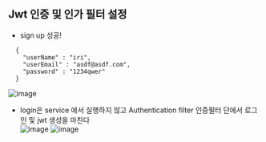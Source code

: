 ## Jwt 인증 및 인가 필터 설정
- sign up 성공!
```
  {
    "userName" : "iri",
    "userEmail" : "asdf@asdf.com",
    "password" : "1234qwer"    
  }
```
![image](https://github.com/Bryan051/TIL/assets/68111122/d940a68d-fc8d-4552-b58a-2d2fa464dc68)
- login은 service 에서 실행하지 않고 Authentication filter 인증필터 단에서 로그인 및 jwt 생성을 마친다 </br>
![image](https://github.com/Bryan051/TIL/assets/68111122/f86f66c4-6f2d-431f-b558-7273a4320b8a)
![image](https://github.com/Bryan051/TIL/assets/68111122/8e9f7061-9ee9-4d01-b1cc-653903b59c43)

